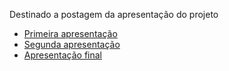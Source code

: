 Destinado a postagem da apresentação do projeto
- [Primeira apresentação](https://www.canva.com/design/DAGCh13h6vM/ziWWBWddfeJaOa6sCwhTXw/edit?utm_content=DAGCh13h6vM&utm_campaign=designshare&utm_medium=link2&utm_source=sharebutton)
- [Segunda apresentação](https://www.canva.com/design/DAGCh13h6vM/ziWWBWddfeJaOa6sCwhTXw/edit?utm_content=DAGCh13h6vM&utm_campaign=designshare&utm_medium=link2&utm_source=sharebutton)
- [Apresentação final](https://www.canva.com/design/DAGCh13h6vM/ziWWBWddfeJaOa6sCwhTXw/edit?utm_content=DAGCh13h6vM&utm_campaign=designshare&utm_medium=link2&utm_source=sharebutton)
